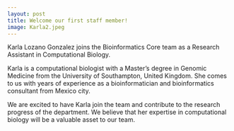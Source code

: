```yaml
---
layout: post
title: Welcome our first staff member!
image: Karla2.jpeg
---
```



Karla Lozano Gonzalez joins the Bioinformatics Core team as a Research Assistant in Computational Biology.









Karla is a computational biologist with a Master’s degree in Genomic Medicine from the University of Southampton, United Kingdom. She comes to us with years of experience as a bioinformatician and bioinformatics consultant from Mexico city. 




We are excited to have Karla join the team and contribute to the research progress of the department. We believe that her expertise in computational biology will be a valuable asset to our team.




